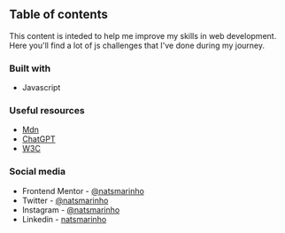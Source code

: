 ## Table of contents

This content is inteded to help me improve my skills in web development. Here you'll find a lot of js challenges that I've done during my journey.

### Built with

- Javascript

### Useful resources

- [Mdn](https://developer.mozilla.org/pt-BR/docs/Web/CSS/box-shadow)
- [ChatGPT](https://openai.com/blog/chatgpt)
- [W3C](https://www.w3schools.com/)

### Social media

- Frontend Mentor - [@natsmarinho](https://www.frontendmentor.io/profile/natsmarinho)
- Twitter - [@natsmarinho](https://www.twitter.com/natsmarinho)
- Instagram - [@natsmarinho](https://www.instagram.com/natsmarinho/)
- Linkedin - [natsmarinho](https://www.linkedin.com/in/natsmarinho/)
